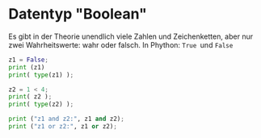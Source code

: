 # Datentyp "Boolean"

Es gibt in der Theorie unendlich viele Zahlen und Zeichenketten, aber nur zwei Wahrheitswerte: wahr oder falsch. In Phython: `True `und `False`

```python
z1 = False;
print (z1)
print( type(z1) );

z2 = 1 < 4;
print( z2 );
print( type(z2) );

print ("z1 and z2:", z1 and z2);
print ("z1 or z2:", z1 or z2);
```

